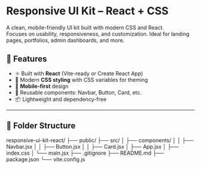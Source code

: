 # Responsive UI Kit – React + CSS

A clean, mobile-friendly UI kit built with modern CSS and React.  
Focuses on usability, responsiveness, and customization. Ideal for landing pages, portfolios, admin dashboards, and more.

## 🚀 Features

- ⚛️ Built with **React** (Vite-ready or Create React App)
- 🎨 Modern **CSS styling** with CSS variables for theming
- 📱 **Mobile-first** design
- 🧩 Reusable components: Navbar, Button, Card, etc.
- 📦 Lightweight and dependency-free

---

## 📁 Folder Structure

responsive-ui-kit-react/
├── public/
├── src/
│ ├── components/
│ │ ├── Navbar.jsx
│ │ ├── Button.jsx
│ │ ├── Card.jsx
│ ├── App.jsx
│ ├── index.css
│ └── main.jsx
├── .gitignore
├── README.md
├── package.json
└── vite.config.js

